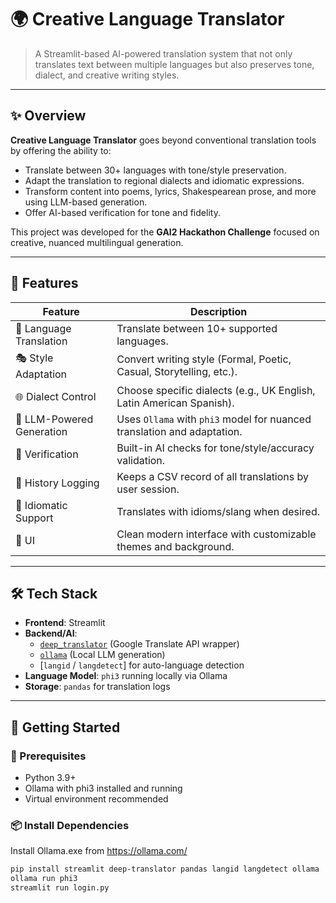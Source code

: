 # 🌍 Creative Language Translator

> A Streamlit-based AI-powered translation system that not only translates text between multiple languages but also preserves tone, dialect, and creative writing styles.

---

## ✨ Overview

**Creative Language Translator** goes beyond conventional translation tools by offering the ability to:
- Translate between 30+ languages with tone/style preservation.
- Adapt the translation to regional dialects and idiomatic expressions.
- Transform content into poems, lyrics, Shakespearean prose, and more using LLM-based generation.
- Offer AI-based verification for tone and fidelity.

This project was developed for the **GAI2 Hackathon Challenge** focused on creative, nuanced multilingual generation.

---

## 🧠 Features

| Feature                        | Description                                                                 |
|-------------------------------|-----------------------------------------------------------------------------|
| 🔁 Language Translation        | Translate between 10+ supported languages.                                 |
| 🎭 Style Adaptation            | Convert writing style (Formal, Poetic, Casual, Storytelling, etc.).        |
| 🌐 Dialect Control             | Choose specific dialects (e.g., UK English, Latin American Spanish).       |
| 🧠 LLM-Powered Generation      | Uses `Ollama` with `phi3` model for nuanced translation and adaptation.    |
| 🤖 Verification                | Built-in AI checks for tone/style/accuracy validation.                     |
| 🧾 History Logging             | Keeps a CSV record of all translations by user session.                    |
| 💬 Idiomatic Support           | Translates with idioms/slang when desired.                                 |
| 🎨 UI                          | Clean modern interface with customizable themes and background.            |

---

## 🛠 Tech Stack

- **Frontend**: Streamlit
- **Backend/AI**:
  - [`deep_translator`](https://github.com/nidhaloff/deep-translator) (Google Translate API wrapper)
  - [`ollama`](https://ollama.com) (Local LLM generation)
  - [`langid` / `langdetect`] for auto-language detection
- **Language Model**: `phi3` running locally via Ollama
- **Storage**: `pandas` for translation logs

---

## 🚀 Getting Started

### 🔧 Prerequisites

- Python 3.9+
- Ollama with phi3 installed and running
- Virtual environment recommended

### 📦 Install Dependencies

Install Ollama.exe from https://ollama.com/

```bash
pip install streamlit deep-translator pandas langid langdetect ollama
ollama run phi3
streamlit run login.py






